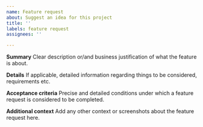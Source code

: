 ```yaml
---
name: Feature request
about: Suggest an idea for this project
title: ''
labels: feature request
assignees: ''

---
```


**Summary**
Clear description or/and business justification of what the feature is about.

**Details**
If applicable, detailed information regarding things to be considered, requirements etc.

**Acceptance criteria**
Precise and detailed conditions under which a feature request is considered to be completed.

**Additional context**
Add any other context or screenshots about the feature request here.
